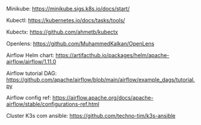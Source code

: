 Minikube:
https://minikube.sigs.k8s.io/docs/start/

Kubectl:
https://kubernetes.io/docs/tasks/tools/

Kubectx:
https://github.com/ahmetb/kubectx

Openlens:
https://github.com/MuhammedKalkan/OpenLens

Airflow Helm chart:
https://artifacthub.io/packages/helm/apache-airflow/airflow/1.11.0

Airflow tutorial DAG:
https://github.com/apache/airflow/blob/main/airflow/example_dags/tutorial.py

Airflow config ref:
https://airflow.apache.org/docs/apache-airflow/stable/configurations-ref.html

Cluster K3s com ansible:
https://github.com/techno-tim/k3s-ansible